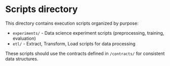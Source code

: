 # Scripts directory
This directory contains execution scripts organized by purpose:

- `experiments/` - Data science experiment scripts (preprocessing, training, evaluation)
- `etl/` - Extract, Transform, Load scripts for data processing

These scripts should use the contracts defined in `/contracts/` for consistent data structures.